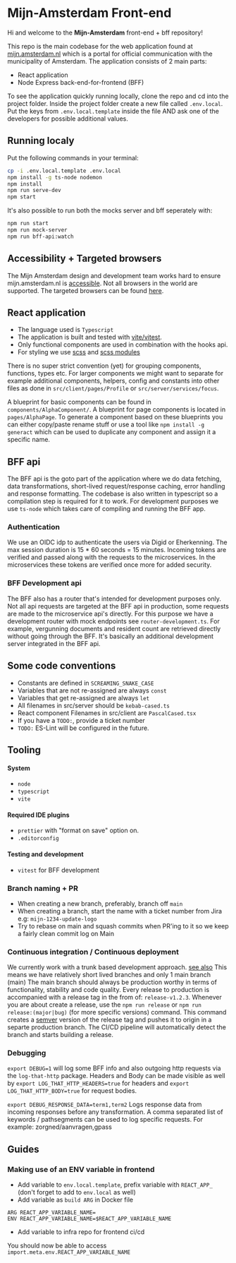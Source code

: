 # Mijn-Amsterdam Front-end

Hi and welcome to the **Mijn-Amsterdam** front-end + bff repository!

This repo is the main codebase for the web application found at [mijn.amsterdam.nl](https://mijn.amsterdam.nl) which
is a portal for official communication with the municipality of Amsterdam. The application consists of 2 main parts:

- React application
- Node Express back-end-for-frontend (BFF)

To see the application quickly running locally, clone the repo and cd into the project folder. Inside the project folder create a new file called `.env.local`. Put the keys from `.env.local.template` inside the file AND ask one of the developers for possible additional values.

## Running localy

Put the following commands in your terminal:

```bash
cp -i .env.local.template .env.local
npm install -g ts-node nodemon
npm install
npm run serve-dev
npm start
```

It's also possible to run both the mocks server and bff seperately with:

```bash
npm run start
npm run mock-server
npm run bff-api:watch
```

## Accessibility + Targeted browsers

The Mijn Amsterdam design and development team works hard to ensure mijn.amsterdam.nl is [accessible](https://mijn.amsterdam.nl/toegankelijkheidsverklaring).
Not all browsers in the world are supported. The targeted browsers can be found [here](https://github.com/Amsterdam/mijn-amsterdam-frontend/blob/main/package.json#L34).

## React application

- The language used is `Typescript`
- The application is built and tested with [vite/vitest](https://vitejs.dev/).
- Only functional components are used in combination with the hooks api.
- For styling we use [scss](https://create-react-app.dev/docs/adding-a-sass-stylesheet) and [scss modules](https://create-react-app.dev/docs/adding-a-css-modules-stylesheet)

There is no super strict convention (yet) for grouping components, functions, types etc. For larger components we might want to separate for example additional components, helpers, config and constants
into other files as done in `src/client/pages/Profile` or `src/server/services/focus`.

A blueprint for basic components can be found in `components/AlphaComponent/`. A blueprint for page components is located in `pages/AlphaPage`.
To generate a component based on these blueprints you can either copy/paste rename stuff or use a tool like `npm install -g generact` which can
be used to duplicate any component and assign it a specific name.

## BFF api

The BFF api is the goto part of the application where we do data fetching, data transformations, short-lived request/response caching, error handling and response formatting.
The codebase is also written in typescript so a compilation step is required for it to work. For development purposes we use `ts-node` which takes care of compiling and running the BFF app.

### Authentication

We use an OIDC idp to authenticate the users via Digid or Eherkenning. The max session duration is 15 \* 60 seconds = 15 minutes. Incoming tokens are verified and passed along with the requests to the microservices.
In the microservices these tokens are verified once more for added security.

### BFF Development api

The BFF also has a router that's intended for development purposes only. Not all api requests are targeted at the BFF api in production, some requests are made to the microservice api's directly.
For this purpose we have a development router with mock endpoints see `router-development.ts`. For example, vergunning documents and resident count are retrieved directly without going through the BFF.
It's basically an additional development server integrated in the BFF api.

## Some code conventions

- Constants are defined in `SCREAMING_SNAKE_CASE`
- Variables that are not re-assigned are always `const`
- Variables that get re-assigned are always `let`
- All filenames in src/server should be `kebab-cased.ts`
- React component Filenames in src/client are `PascalCased.tsx`
- If you have a `TODO:`, provide  a ticket number
- `TODO:` ES-Lint will be configured in the future.

## Tooling

#### System

- `node`
- `typescript`
- `vite`

#### Required IDE plugins

- `prettier` with "format on save" option on.
- `.editorconfig`

#### Testing and development

- `vitest` for BFF development

### Branch naming + PR

- When creating a new branch, preferably, branch off `main`
- When creating a branch, start the name with a ticket number from Jira e.g: `mijn-1234-update-logo`
- Try to rebase on main and squash commits when PR'ing to it so we keep a fairly clean commit log on Main

### Continuous integration / Continuous deployment

We currently work with a trunk based development approach. [see also](https://trunkbaseddevelopment.com) This means we have relatively short lived branches and only 1 main branch (main)
The main branch should always be production worthy in terms of functionality, stability and code quality.
Every release to production is accompanied with a release tag in the from of: `release-v1.2.3`. Whenever you are about create a release, use the `npm run release` or `npm run release:(major|bug)` (for more specific versions) command. This command
creates a [semver](https://semver.org/) version of the release tag and pushes it to origin in a separte production branch. The CI/CD pipeline will automatically detect the branch and starts building a release.

### Debugging
`export DEBUG=1` will log some BFF info and also outgoing http requests via the `log-that-http` package. Headers and Body can be made visible as well by `export LOG_THAT_HTTP_HEADERS=true` for headers and `export LOG_THAT_HTTP_BODY=true` for request bodies.

`export DEBUG_RESPONSE_DATA=term1,term2` Logs response data from incoming responses before any transformation.
A comma separated list of keywords / pathsegments can be used to log specific requests. For example: zorgned/aanvragen,gpass

## Guides

### Making use of an ENV variable in frontend

- Add variable to `env.local.template`, prefix variable with `REACT_APP_` (don't forget to add to `env.local` as well)
- Add variable as `build ARG` in Docker file 
```
ARG REACT_APP_VARIABLE_NAME=
ENV REACT_APP_VARIABLE_NAME=$REACT_APP_VARIABLE_NAME
```
- Add variable to infra repo for frontend ci/cd

You should now be able to access `import.meta.env.REACT_APP_VARIABLE_NAME`
